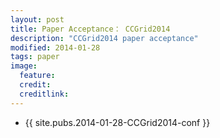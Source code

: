 ```yaml
---
layout: post
title: Paper Acceptance： CCGrid2014
description: "CCGrid2014 paper acceptance"
modified: 2014-01-28
tags: paper
image:
  feature: 
  credit: 
  creditlink: 
---
```


- {{ site.pubs.2014-01-28-CCGrid2014-conf }}
